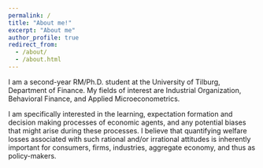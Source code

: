 ```yaml
---
permalink: /
title: "About me!"
excerpt: "About me"
author_profile: true
redirect_from: 
  - /about/
  - /about.html
---
```


I am a second-year RM/Ph.D. student at the University of Tilburg, Department of Finance. My fields of interest are Industrial Organization, Behavioral Finance, and Applied Microeconometrics. 

I am specifically interested in the learning, expectation formation and decision making processes of economic agents, and any potential biases that might arise during these processes. I believe that quantifying welfare losses associated with such rational and/or irrational attitudes is inherently important for consumers, firms, industries, aggregate economy, and thus as policy-makers.
